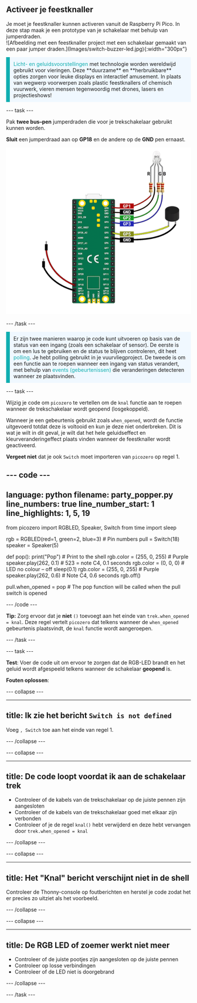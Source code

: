 ## Activeer je feestknaller

<div style="display: flex; flex-wrap: wrap">
<div style="flex-basis: 200px; flex-grow: 1; margin-right: 15px;">
Je moet je feestknaller kunnen activeren vanuit de Raspberry Pi Pico. In deze stap maak je een prototype van je schakelaar met behulp van jumperdraden. 
</div>
<div>
![Afbeelding met een feestknaller project met een schakelaar gemaakt van een paar jumper draden.](Images/switch-buzzer-led.jpg){:width="300px"}
</div>
</div>

<p style='border-left: solid; border-width:10px; border-color: #0faeb0; background-color: aliceblue; padding: 10px;'>
<span style="color: #0faeb0">Licht- en geluidsvoorstellingen</span> met technologie worden wereldwijd gebruikt voor vieringen. Deze **duurzame** en **herbruikbare** opties zorgen voor leuke displays en interactief amusement. In plaats van wegwerp voorwerpen zoals plastic feestknallers of chemisch vuurwerk, vieren mensen tegenwoordig met drones, lasers en projectieshows!
</p>

--- task ---

Pak **twee bus–pen** jumperdraden die voor je trekschakelaar gebruikt kunnen worden.

**Sluit** een jumperdraad aan op **GP18** en de andere op de **GND** pen ernaast.

![Een bedradingsschema met een jumperdraad die is aangesloten op GP18 en een andere jumperdraad die is aangesloten op GND.](images/jumper-switch.png)

--- /task ---

<p style='border-left: solid; border-width:10px; border-color: #0faeb0; background-color: aliceblue; padding: 10px;'>Er zijn twee manieren waarop je code kunt uitvoeren op basis van de status van een ingang (zoals een schakelaar of sensor). De eerste is om een lus te gebruiken en de status te blijven controleren, dit heet <span style="color: #0faeb0">polling</span>. Je hebt polling gebruikt in je vuurvliegproject. De tweede is om een functie aan te roepen wanneer een ingang van status verandert, met behulp van <span style="color: #0faeb0">events (gebeurtenissen)</span> die veranderingen detecteren wanneer ze plaatsvinden. 
</p>

--- task ---

Wijzig je code om `picozero` te vertellen om de `knal` functie aan te roepen wanneer de trekschakelaar wordt geopend (losgekoppeld).

Wanneer je een gebeurtenis gebruikt zoals `when_opened`, wordt de functie uitgevoerd totdat deze is voltooid en kun je deze niet onderbreken. Dit is wat je wilt in dit geval, je wilt dat het hele geluidseffect en kleurveranderingeffect plaats vinden wanneer de feestknaller wordt geactiveerd.

**Vergeet niet** dat je ook `Switch` moet importeren van `picozero` op regel 1.

--- code ---
---
language: python filename: party_popper.py line_numbers: true line_number_start: 1
line_highlights: 1, 5, 19
---
from picozero import RGBLED, Speaker, Switch from time import sleep

rgb = RGBLED(red=1, green=2, blue=3) # Pin numbers pull = Switch(18) speaker = Speaker(5)

def pop(): print("Pop") # Print to the shell rgb.color = (255, 0, 255) # Purple speaker.play(262, 0.1) # 523 = note C4, 0.1 seconds rgb.color = (0, 0, 0) # LED no colour – off sleep(0.1) rgb.color = (255, 0, 255) # Purple speaker.play(262, 0.6) # Note C4, 0.6 seconds rgb.off()

pull.when_opened = pop # The pop function will be called when the pull switch is opened

--- /code ---

**Tip:** Zorg ervoor dat je **niet** `()` toevoegt aan het einde van `trek.when_opened = knal`. Deze regel vertelt `picozero` dat telkens wanneer de `when_opened` gebeurtenis plaatsvindt, de `knal` functie wordt aangeroepen.

--- /task ---

--- task ---

**Test**: Voer de code uit om ervoor te zorgen dat de RGB-LED brandt en het geluid wordt afgespeeld telkens wanneer de schakelaar **geopend** is.

**Fouten oplossen**:

--- collapse ---

---
title: Ik zie het bericht `Switch is not defined`
---

Voeg `, Switch` toe aan het einde van regel 1.

--- /collapse ---

--- collapse ---

---
title: De code loopt voordat ik aan de schakelaar trek
---

+ Controleer of de kabels van de trekschakelaar op de juiste pennen zijn aangesloten
+ Controleer of de kabels van de trekschakelaar goed met elkaar zijn verbonden
+ Controleer of je de regel `knal()` hebt verwijderd en deze hebt vervangen door `trek.when_opened = knal`

--- /collapse ---

--- collapse ---

---
title: Het "Knal" bericht verschijnt niet in de shell
---

Controleer de Thonny-console op foutberichten en herstel je code zodat het er precies zo uitziet als het voorbeeld.

--- /collapse ---

--- collapse ---

---
title: De RGB LED of zoemer werkt niet meer
---

+ Controleer of de juiste pootjes zijn aangesloten op de juiste pennen
+ Controleer op losse verbindingen
+ Controleer of de LED niet is doorgebrand

--- /collapse ---

--- /task ---
